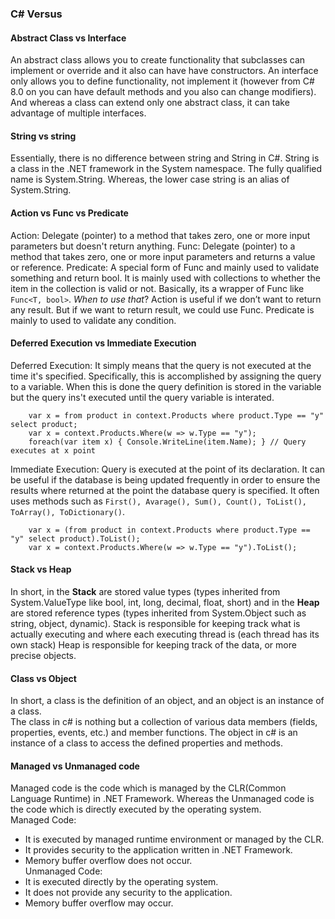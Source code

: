 ### C# Versus

#### Abstract Class vs Interface
An abstract class allows you to create functionality that subclasses can implement or override and it also can have have constructors. An interface only allows you to define functionality, not implement it (however from C# 8.0 on you can have default methods and you also can change modifiers). And whereas a class can extend only one abstract class, it can take advantage of multiple interfaces.

#### String vs string
Essentially, there is no difference between string and String in C#.
String is a class in the .NET framework in the System namespace. The fully qualified name is System.String. Whereas, the lower case string is an alias of System.String.

#### Action vs Func vs Predicate
Action: Delegate (pointer) to a method that takes zero, one or more input parameters but doesn't return anything.
Func: Delegate (pointer) to a method that takes zero, one or more input parameters and returns a value or reference.
Predicate: A special form of Func and mainly used to validate something and return bool. It is mainly used with collections to whether the item in the collection is valid or not. Basically, its a wrapper of Func like ```Func<T, bool>```.
*When to use that*?
Action is useful if we don’t want to return any result. But if we want to return result, we could use Func. Predicate is mainly to used to validate any condition.

#### Deferred Execution vs Immediate Execution
Deferred Execution: It simply means that the query is not executed at the time it's specified. Specifically, this is accomplished by assigning the query to a variable. When this is done the query definition is stored in the variable but the query ins't executed until the query variable is interated.
```
    var x = from product in context.Products where product.Type == "y" select product;
    var x = context.Products.Where(w => w.Type == "y");
    foreach(var item x) { Console.WriteLine(item.Name); } // Query executes at x point
```
Immediate Execution: Query is executed at the point of its declaration. It can be useful if the database is being updated frequently in order to ensure the results where returned at the point the database query is specified. It often uses methods such as ```First(), Avarage(), Sum(), Count(), ToList(), ToArray(), ToDictionary()```.   
```
    var x = (from product in context.Products where product.Type == "y" select product).ToList();
    var x = context.Products.Where(w => w.Type == "y").ToList();
```

#### Stack vs Heap
In short, in the **Stack** are stored value types (types inherited from System.ValueType like bool, int, long, decimal, float, short) and in the **Heap** are stored reference types (types inherited from System.Object such as string, object, dynamic).
Stack is responsible for keeping track what is actually executing and where each executing thread is (each thread has its own stack) 
Heap is responsible for keeping track of the data, or more precise objects.

#### Class vs Object
In short, a class is the definition of an object, and an object is an instance of a class.<br>
The class in c# is nothing but a collection of various data members (fields, properties, events, etc.) and member functions. The object in c# is an instance of a class to access the defined properties and methods.

#### Managed vs Unmanaged code
Managed code is the code which is managed by the CLR(Common Language Runtime) in .NET Framework. Whereas the Unmanaged code is the code which is directly executed by the operating system.<br>
Managed Code: 
- It is executed by managed runtime environment or managed by the CLR.	
- It provides security to the application written in .NET Framework.	
- Memory buffer overflow does not occur.<br>
Unmanaged Code:
- It is executed directly by the operating system.
- It does not provide any security to the application.
- Memory buffer overflow may occur.<br>